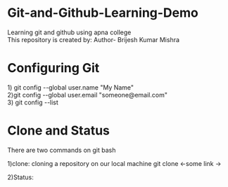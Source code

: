 # Git-and-Github-Learning-Demo
Learning git and github using apna college
<br>
This repository is created by: Author- Brijesh Kumar Mishra

<h1>Configuring Git</h1>
1) git config --global user.name "My Name" <br>
2)git config --global user.email "someone@email.com" <br>
3) git config --list


<h1>Clone and Status</h1>
<p>There are two commands on git bash</p>

1)clone: cloning a repository on our local machine
git clone  <-some link ->

2)Status: 
